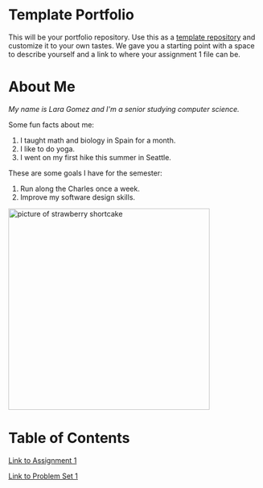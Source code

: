 # Template Portfolio
This will be your portfolio repository. Use this as a [template repository](https://docs.github.com/en/repositories/creating-and-managing-repositories/creating-a-template-repository) and customize it to your own tastes. We gave you a starting point with a space to describe yourself and a link to where your assignment 1 file can be.

# About Me
*My name is Lara Gomez and I'm a senior studying computer science.*

Some fun facts about me:
1. I taught math and biology in Spain for a month.
2. I like to do yoga.
3. I went on my first hike this summer in Seattle.

These are some goals I have for the semester:
1. Run along the Charles once a week.
2. Improve my software design skills.

<img src="https://media-cldnry.s-nbcnews.com/image/upload/newscms/2023_19/1993690/strawberry-shortcake-mc-1x1-230511.jpg" alt="picture of strawberry shortcake" width="400"/>


# Table of Contents
[Link to Assignment 1](assignments/assignment1.md) 

[Link to Problem Set 1](psets/pset1.md)
